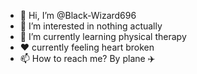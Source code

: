 - 👋 Hi, I’m @Black-Wizard696
- 👀 I’m interested in nothing actually 
- 🌱 I’m currently learning physical therapy 
- ❤️ currently feeling heart broken 
- 📫 How to reach me? By plane ✈️

<!---
Black-Wizard696/Black-Wizard696 is a ✨ special ✨ repository because its `README.md` (this file) appears on your GitHub profile.
You can click the Preview link to take a look at your changes.
--->
